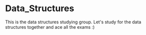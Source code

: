# Data_Structures
This is the data structures studying group. Let's study for the data structures together and ace all the exams :) 
